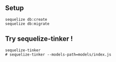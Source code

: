 ## Setup

```shell script
sequelize db:create
sequelize db:migrate                
```

## Try sequelize-tinker !

```shell script
sequelize-tinker 
# sequelize-tinker --models-path=models/index.js
```
